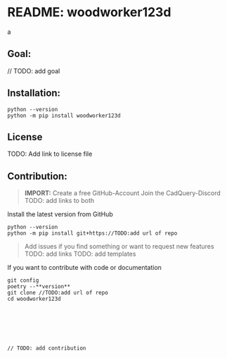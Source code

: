 # README: woodworker123d
a
## Goal: 

// TODO: add goal


## Installation: 

```shell
python --version
python -m pip install woodworker123d 
```

## License

TODO: Add link to license file 

## Contribution: 
> **IMPORT:**
> Create a free GitHub-Account
> Join the CadQuery-Discord
> TODO: add links to both

Install the latest version from GitHub

```shell
python --version
python -m pip install git+https://TODO:add url of repo 
```

> Add issues if you find something or want to request new features
> TODO: add links
> TODO: add templates

If you want to contribute with code or documentation

```shell
git config
poetry --**version**
git clone //TODO:add url of repo
cd woodworker123d







// TODO: add contribution
